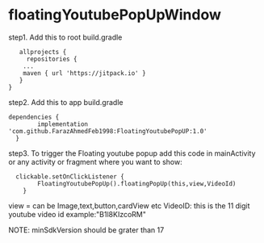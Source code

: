 # floatingYoutubePopUpWindow



step1. Add this to root build.gradle

       allprojects {
         repositories {
		...
		maven { url 'https://jitpack.io' }
	   }
	}
	

step2. Add this to app build.gradle

    dependencies {
	        implementation 'com.github.FarazAhmedFeb1998:FloatingYoutubePopUP:1.0'
	  }
	  
	  
 step3. To trigger the Floating youtube popup add this code in mainActivity or any activity or fragment where you want to show:
      
	  clickable.setOnClickListener {
            FloatingYoutubePopUp().floatingPopUp(this,view,VideoId)
        }
	
view = can be Image,text,button,cardView etc
VideoID: this is the 11 digit youtube video id
      example:"B1l8KIzcoRM"
      
 NOTE:
    minSdkVersion should be grater than 17
